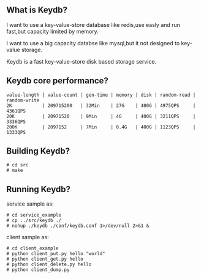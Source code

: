 What is Keydb?
--------------

I want to use a key-value-store database like redis,use easly and run fast,but capacity limited by memory.

I want to use a big capacity databse like mysql,but it not designed to key-value storage.

Keydb is a fast key-value-store disk based storage service.

Keydb core performance? 
--------------

    value-length | value-count | gen-time | memory | disk | random-read | random-write 
    2K           | 209715200   | 32Min    | 27G    | 400G |	4975QPS     | 4361QPS
    20K          | 20971520    | 9Min     | 4G     | 400G |	3211QPS     | 3336QPS
    200K         | 2097152     | 7Min     | 0.4G   | 400G |	1123QPS     | 1333QPS

Building Keydb? 
--------------

    # cd src
    # make
    
Running Keydb? 
--------------

service sample as:

    # cd service_example
    # cp ../src/keydb ./
    # nohup ./keydb ./conf/keydb.conf 1>/dev/null 2>&1 &
    
client sample as:

    # cd client_example
    # python client_put.py hello "world"
    # python client_get.py hello
    # python client_delete.py hello
    # python client_dump.py
